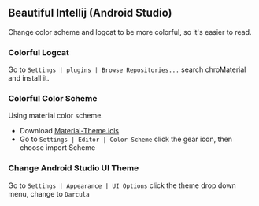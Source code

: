 ## Beautiful Intellij (Android Studio)
Change color scheme and logcat to be more colorful, so it's easier to read.

### Colorful Logcat
Go to `Settings | plugins | Browse Repositories...` search chroMaterial and install it.

### Colorful Color Scheme
Using material color scheme.
* Download [Material-Theme.icls](https://github.com/100nandoo/faster-Android-Studio/blob/master/Material-Theme.icls)
* Go to `Settings | Editor | Color Scheme` click the gear icon, then choose import Scheme

### Change Android Studio UI Theme
Go to `Settings | Appearance | UI Options` click the theme drop down menu, change to `Darcula`